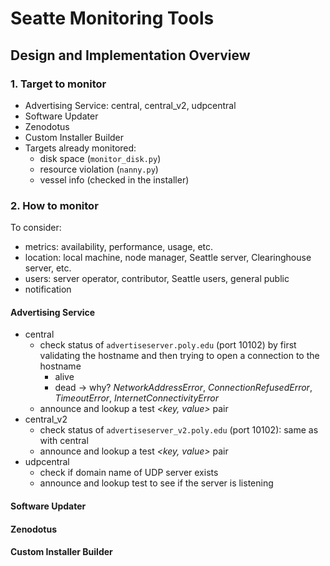 # Seatte Monitoring Tools

<!-- ### Table of Content
1. [Design and Implementation Questions](https://github.com/hieusydo/Seattle-Monitoring-Tools#1-design-and-implementation-questions)
  * [Target to monitor](https://github.com/hieusydo/Seattle-Monitoring-Tools#target-to-monitor)
  * [What metrics](https://github.com/hieusydo/Seattle-Monitoring-Tools#what-metrics)
-->

## Design and Implementation Overview

### 1. Target to monitor
- Advertising Service: central, central_v2, udpcentral
- Software Updater
- Zenodotus 
- Custom Installer Builder
- Targets already monitored: 
  * disk space (```monitor_disk.py```)
  * resource violation (```nanny.py```)
  * vessel info (checked in the installer)

### 2. How to monitor
To consider: 
- metrics: availability, performance, usage, etc.
- location: local machine, node manager, Seattle server, Clearinghouse server, etc.
- users: server operator, contributor, Seattle users, general public
- notification

#### Advertising Service
- central 
  * check status of ```advertiseserver.poly.edu``` (port 10102) by first validating the hostname and then trying to open a connection to the hostname
    * alive
    * dead -> why? _NetworkAddressError_, _ConnectionRefusedError_, _TimeoutError_, _InternetConnectivityError_
  * announce and lookup a test _<key, value>_ pair
- central_v2
  * check status of ```advertiseserver_v2.poly.edu``` (port 10102): same as with central
  * announce and lookup a test _<key, value>_ pair
- udpcentral
  * check if domain name of UDP server exists
  * announce and lookup test to see if the server is listening

#### Software Updater

#### Zenodotus 

#### Custom Installer Builder

<!-- ### Monitoring Pipeline

<img src="https://github.com/hieusydo/Seattle-Monitoring-Tools/blob/master/img/monitor-pipline.png" width="750" />
 -->